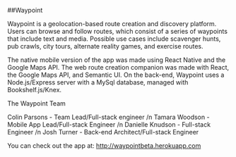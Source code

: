 ##Waypoint

Waypoint is a geolocation-based route creation and discovery platform. Users can browse and follow routes, which consist of a series of waypoints that include text and media. Possible use cases include scavenger hunts, pub crawls, city tours, alternate reality games, and exercise routes.

The native mobile version of the app was made using React Native and the Google Maps API. The web route creation companion was made with React, the Google Maps API, and Semantic UI. On the back-end, Waypoint uses a Node.js/Express server with a MySql database, managed with Bookshelf.js/Knex.

The Waypoint Team

Colin Parsons - Team Lead/Full-stack engineer /n
Tamara Woodson - Mobile App Lead/Full-stack Engineer /n
Danielle Knudson - Full-stack Engineer /n
Josh Turner - Back-end Architect/Full-stack Engineer

You can check out the app at: http://waypointbeta.herokuapp.com
